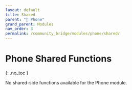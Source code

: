 ```yaml
---
layout: default
title: Shared
parent: "📱 Phone"
grand_parent: Modules
nav_order: 3
permalink: /community_bridge/modules/phone/shared/
---
```


# Phone Shared Functions
{: .no_toc }

No shared-side functions available for the Phone module.